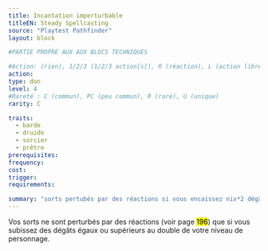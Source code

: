 ```yaml
---
title: Incantation imperturbable
titleEN: Steady Spellcasting
source: "Playtest Pathfinder"
layout: block

#PARTIE PROPRE AUX AUX BLOCS TECHNIQUES

#Action: (rien), 1/2/3 (1/2/3 action[s]), R (réaction), L (action libre)
action: 
type: don
level: 4
#Rareté : C (commun), PC (peu commun), R (rare), U (unique)
rarity: C

traits:
  - barde
  - druide
  - sorcier
  - prêtre
prerequisites: 
frequency: 
cost:
trigger: 
requirements: 

summary: "sorts pertubés par des réactions si vous encaissez niv*2 dégâts"
---
```


Vos sorts ne sont perturbés par des réactions (voir page <mark>196</mark>) que si vous subissez des dégâts égaux ou supérieurs au double de votre niveau de personnage.